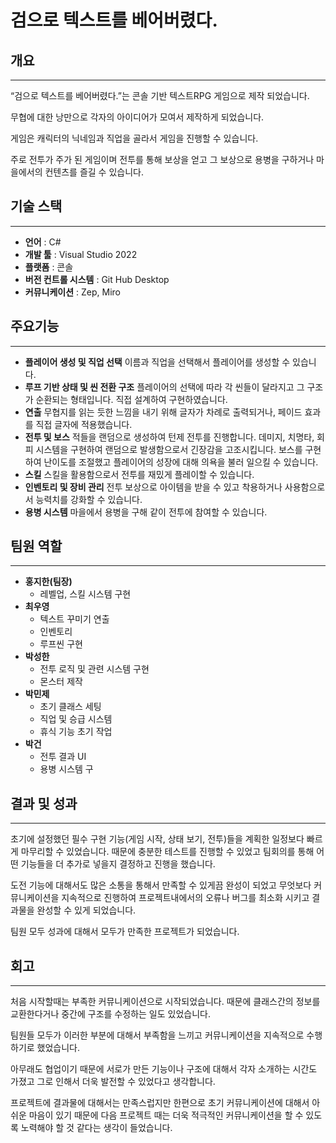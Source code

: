 # 검으로 텍스트를 베어버렸다.

## 개요

---

“검으로 텍스트를 베어버렸다.”는 콘솔 기반 텍스트RPG 게임으로 제작 되었습니다.

무협에 대한 낭만으로 각자의 아이디어가 모여서 제작하게 되었습니다.

게임은 캐릭터의 닉네임과 직업을 골라서 게임을 진행할 수 있습니다.

주로 전투가 주가 된 게임이며 전투를 통해 보상을 얻고 그 보상으로 용병을 구하거나 마을에서의 컨텐츠를 즐길 수 있습니다.

## 기술 스택

---

- **언어** : C#
- **개발 툴** : Visual Studio 2022
- **플랫폼** :  콘솔
- **버전 컨트롤 시스템** : Git Hub Desktop
- **커뮤니케이션** : Zep, Miro

## 주요기능

---

- **플레이어 생성 및 직업 선택**
이름과 직업을 선택해서 플레이어를 생성할 수 있습니다.
- **루프 기반 상태 및 씬 전환 구조**
플레이어의 선택에 따라 각 씬들이 달라지고 그 구조가 순환되는 형태입니다. 직접 설계하여 구현하였습니다.
- **연출**
무협지를 읽는 듯한 느낌을 내기 위해 글자가 차례로 출력되거나, 페이드 효과를 직접 글자에 적용했습니다.
- **전투 및 보스**
적들을 랜덤으로 생성하여 턴제 전투를 진행합니다. 
데미지, 치명타, 회피 시스템을 구현하여 랜덤으로 발생함으로서 긴장감을 고조시킵니다.
보스를 구현하여 난이도를 조절했고 플레이어의 성장에 대해 의욕을 불러 일으킬 수 있습니다.
- **스킬**
스킬을 활용함으로서 전투를 재밌게 플레이할 수 있습니다.
- **인벤토리 및 장비 관리**
전투 보상으로 아이템을 받을 수 있고 착용하거나 사용함으로서 능력치를 강화할 수 있습니다.
- **용병 시스템**
마을에서 용병을 구해 같이 전투에 참여할 수 있습니다.

## 팀원 역할

---

- **홍지한(팀장)**
    - 레벨업, 스킬 시스템 구현
- **최우영**
    - 텍스트 꾸미기 연출
    - 인벤토리
    - 루프씬 구현
- **박성한**
    - 전투 로직 및 관련 시스템 구현
    - 몬스터 제작
- **박민제**
    - 초기 클래스 세팅
    - 직업 및 승급 시스템
    - 휴식 기능 초기 작업
- **박건**
    - 전투 결과 UI
    - 용병 시스템 구

## 결과 및 성과

---

 초기에 설정했던 필수 구현 기능(게임 시작, 상태 보기, 전투)들을 계획한 일정보다 빠르게 마무리할 수 있었습니다. 때문에 충분한 테스트를 진행할 수 있었고 팀회의를 통해 어떤 기능들을 더 추가로 넣을지 결정하고 진행을 했습니다. 

 도전 기능에 대해서도 많은 소통을 통해서 만족할 수 있게끔 완성이 되었고 무엇보다 커뮤니케이션을 지속적으로 진행하여 프로젝트내에서의 오류나 버그를 최소화 시키고 결과물을 완성할 수 있게 되었습니다.

 팀원 모두 성과에 대해서 모두가 만족한 프로젝트가 되었습니다.

## 회고

---

처음 시작할때는 부족한 커뮤니케이션으로 시작되었습니다. 때문에 클래스간의 정보를 교환한다거나 중간에 구조를 수정하는 일도 있었습니다.

팀원들 모두가 이러한 부분에 대해서 부족함을 느끼고 커뮤니케이션을 지속적으로 수행하기로 했었습니다.

아무래도 협업이기 때문에 서로가 만든 기능이나 구조에 대해서 각자 소개하는 시간도 가졌고 그로 인해서 더욱 발전할 수 있었다고 생각합니다.

프로젝트에 결과물에 대해서는 만족스럽지만 한편으로 초기 커뮤니케이션에 대해서 아쉬운 마음이 있기 때문에 다음 프로젝트 때는 더욱 적극적인 커뮤니케이션을 할 수 있도록 노력해야 할 것 같다는 생각이 들었습니다.
